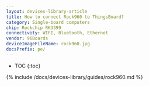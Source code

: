 ```yaml
---
layout: devices-library-article
title: How to connect Rock960 to ThingsBoard?
category: Single-board computers
chip: Rockchip RK3399
connectivity: WIFI, Bluetooth, Ethernet
vendor: 96Boards
deviceImageFileName: rock960.jpg
docsPrefix: pe/
---
```



* TOC
{:toc}

{% include /docs/devices-library/guides/rock960.md %}